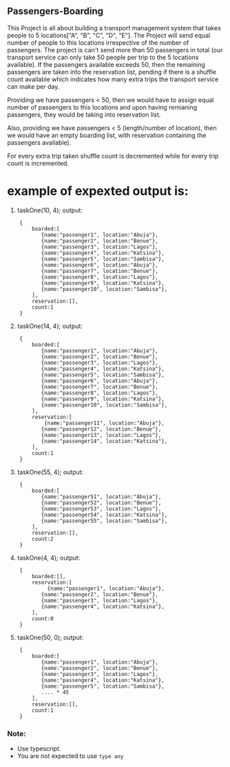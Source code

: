 ## Passengers-Boarding

This Project is all about building a transport management system that takes people to 5 locations[“A", "B", "C", "D", "E"].
The Project will send equal number of people to this locations irrespective of the number of passengers. The project is can't send more than 50 passengers in total (our transport service can only take 50 people per trip to the 5 locations available). If the passengers available exceeds 50, then the remaining passengers are taken into the reservation list, pending if there is a shuffle count available which indicates how many extra trips the transport service can make per day.

Providing we have passengers < 50, then we would have to assign equal number of passengers to this locations and upon having remianing passengers, they would be taking into reservation list.

Also, providing we have passengers < 5 (length/number of location), then we would have an empty boarding list, with reservation containing the passengers available).

For every extra trip taken shuffle count is decremented while for every trip count is incremented.

# example of expexted output is:

1. taskOne(10, 4);
   output:

```
    {
        boarded:[
           {name:"passenger1", location:"Abuja"},
           {name:"passenger2", location:"Benue"},
           {name:"passenger3", location:"Lagos"},
           {name:"passenger4", location:"Katsina"},
           {name:"passenger5", location:"Sambisa"},
           {name:"passenger6", location:"Abuja"},
           {name:"passenger7", location:"Benue"},
           {name:"passenger8", location:"Lagos"},
           {name:"passenger9", location:"Katsina"},
           {name:"passenger10", location:"Sambisa"},
        ],
        reservation:[],
        count:1
    }
```

2. taskOne(14, 4);
   output:

```
    {
        boarded:[
           {name:"passenger1", location:"Abuja"},
           {name:"passenger2", location:"Benue"},
           {name:"passenger3", location:"Lagos"},
           {name:"passenger4", location:"Katsina"},
           {name:"passenger5", location:"Sambisa"},
           {name:"passenger6", location:"Abuja"},
           {name:"passenger7", location:"Benue"},
           {name:"passenger8", location:"Lagos"},
           {name:"passenger9", location:"Katsina"},
           {name:"passenger10", location:"Sambisa"},
        ],
        reservation:[
            {name:"passenger11", location:"Abuja"},
           {name:"passenger12", location:"Benue"},
           {name:"passenger13", location:"Lagos"},
           {name:"passenger14", location:"Katsina"},
        ],
        count:1
    }
```

3. taskOne(55, 4);
   output:

```
    {
        boarded:[
           {name:"passenger51", location:"Abuja"},
           {name:"passenger52", location:"Benue"},
           {name:"passenger53", location:"Lagos"},
           {name:"passenger54", location:"Katsina"},
           {name:"passenger55", location:"Sambisa"},
        ],
        reservation:[],
        count:2
    }
```

4. taskOne(4, 4);
   output:

```
    {
        boarded:[],
        reservation:[
             {name:"passenger1", location:"Abuja"},
           {name:"passenger2", location:"Benue"},
           {name:"passenger3", location:"Lagos"},
           {name:"passenger4", location:"Katsina"},
        ],
        count:0
    }
```

5. taskOne(50, 0);
   output:

```
    {
        boarded:[
           {name:"passenger1", location:"Abuja"},
           {name:"passenger2", location:"Benue"},
           {name:"passenger3", location:"Lagos"},
           {name:"passenger4", location:"Katsina"},
           {name:"passenger5", location:"Sambisa"},
           .... * 45
        ],
        reservation:[],
        count:1
    }
```

### Note:

- Use typescript.
- You are not expected to use `type any`

